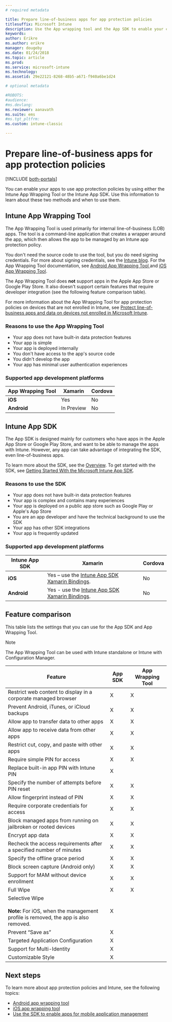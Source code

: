 ```yaml
---
# required metadata

title: Prepare line-of-business apps for app protection policies
titlesuffix: Microsoft Intune 
description: Use the App wrapping tool and the App SDK to enable your custom line-of-business apps to use app protection policies in Microsoft Intune.
keywords:
author: Erikre
ms.author: erikre
manager: dougeby
ms.date: 01/24/2018
ms.topic: article
ms.prod:
ms.service: microsoft-intune
ms.technology:
ms.assetid: 29e22121-8268-48b5-a671-f940a6be1d24

# optional metadata

#ROBOTS:
#audience:
#ms.devlang:
ms.reviewer: aanavath
ms.suite: ems
#ms.tgt_pltfrm:
ms.custom: intune-classic

---
```


# Prepare line-of-business apps for app protection policies

[!INCLUDE [both-portals](./includes/note-for-both-portals.md)]

You can enable your apps to use app protection policies by using either the Intune App Wrapping Tool or the Intune App SDK. Use this information to learn about these two methods and when to use them.

## Intune App Wrapping Tool
The App Wrapping Tool is used primarily for internal line-of-business (LOB) apps. The tool is a command-line application that creates a wrapper around the app, which then allows the app to be managed by an Intune app protection policy.

You don't need the source code to use the tool, but you do need signing credentials. For more about signing credentials, see the [Intune blog](https://blogs.technet.microsoft.com/enterprisemobility/2015/02/25/how-to-obtain-the-prerequisites-for-the-intune-app-wrapping-tool-for-ios/). For the App Wrapping Tool documentation, see [Android App Wrapping Tool ](app-wrapper-prepare-android.md) and [iOS App Wrapping Tool](app-wrapper-prepare-ios.md).

The App Wrapping Tool does **not** support apps in the Apple App Store or Google Play Store. It also doesn't support certain features that require developer integration (see the following feature comparison table).


For more information about the App Wrapping Tool for app protection policies on devices that are not enrolled in Intune, see [Protect line-of-business apps and data on devices not enrolled in Microsoft Intune](/intune-classic/deploy-use/protect-line-of-business-apps-and-data-on-devices-not-enrolled-in-microsoft-intune).

### Reasons to use the App Wrapping Tool
* Your app does not have built-in data protection features
* Your app is simple
* Your app is deployed internally
* You don't have access to the app's source code
* You didn't develop the app
* Your app has minimal user authentication experiences


### Supported app development platforms

|**App Wrapping Tool** | **Xamarin** |**Cordova** |
|------|----|----|
|**iOS** |Yes|No|
|**Android**| In Preview |No|

## Intune App SDK
The App SDK is designed mainly for customers who have apps in the Apple App Store or Google Play Store, and want to be able to manage the apps with Intune. However, any app can take advantage of integrating the SDK, even line-of-business apps.

To learn more about the SDK, see the [Overview](app-sdk.md). To get started with the SDK, see [Getting Started With the Microsoft Intune App SDK](app-sdk-get-started.md).

### Reasons to use the SDK
* Your app does not have built-in data protection features
* Your app is complex and contains many experiences
* Your app is deployed on a public app store such as Google Play or Apple's App Store
* You are an app developer and have the technical background to use the SDK
* Your app has other SDK integrations
* Your app is frequently updated

### Supported app development platforms

|**Intune App SDK** |**Xamarin** |**Cordova**
|------|----|----|
|**iOS**|Yes – use the [Intune App SDK Xamarin Bindings](app-sdk-xamarin.md).|No|
|**Android**| Yes - use the [Intune App SDK Xamarin Bindings](app-sdk-xamarin.md).|No|

## Feature comparison
This table lists the settings that you can use for the App SDK and App Wrapping Tool.

> [!NOTE]
> The App Wrapping Tool can be used with Intune standalone or Intune with Configuration Manager.

|                                                         Feature                                                          | App SDK | App Wrapping Tool |
|--------------------------------------------------------------------------------------------------------------------------|---------|-------------------|
|                              Restrict web content to display in a corporate managed browser                              |    X    |         X         |
|                                        Prevent Android, iTunes, or iCloud backups                                        |    X    |         X         |
|                                         Allow app to transfer data to other apps                                         |    X    |         X         |
|                                        Allow app to receive data from other apps                                         |    X    |         X         |
|                                      Restrict cut, copy, and paste with other apps                                       |    X    |         X         |
|                                              Require simple PIN for access                                               |    X    |         X         |
|                                         Replace built-in app PIN with Intune PIN                                         |    X    |                   |
|                                     Specify the number of attempts before PIN reset                                      |    X    |         X         |
|                                             Allow fingerprint instead of PIN                                             |    X    |         X         |
|                                         Require corporate credentials for access                                         |    X    |         X         |
|                             Block managed apps from running on jailbroken or rooted devices                              |    X    |         X         |
|                                                     Encrypt app data                                                     |    X    |         X         |
|                           Recheck the access requirements after a specified number of minutes                            |    X    |         X         |
|                                             Specify the offline grace period                                             |    X    |         X         |
|                                           Block screen capture (Android only)                                            |    X    |         X         |
|                                        Support for MAM without device enrollment                                         |    X    |         X         |
|                                                        Full Wipe                                                         |    X    |         X         |
| Selective Wipe <br></br><strong>Note:</strong> For iOS, when the management profile is removed, the app is also removed. |    X    |                   |
|                                                    Prevent “Save as”                                                     |    X    |                   |
|                                            Targeted Application Configuration                                            |    X    |                   |
|                                                Support for Multi-Identity                                                |    X    |                   |
|                                                    Customizable Style                                                    |    X    |                   |

## Next steps

To learn more about app protection policies and Intune, see the following topics:

  -  [Android app wrapping tool](app-wrapper-prepare-android.md)</br>
  - [iOS app wrapping tool](app-wrapper-prepare-ios.md)</br>
  - [Use the SDK to enable apps for mobile application management](/intune-classic/deploy-use/use-the-sdk-to-enable-apps-for-mobile-application-management)
